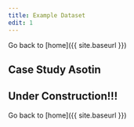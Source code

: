 ```yaml
---
title: Example Dataset
edit: 1
---
```


Go back to [home]({{ site.baseurl }})

## Case Study Asotin

## Under Construction!!!


Go back to [home]({{ site.baseurl }})

